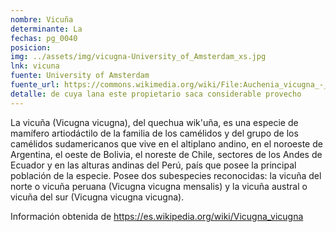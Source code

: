 ```yaml
---
nombre: Vicuña
determinante: La
fechas: pg_0040
posicion: 
img: ../assets/img/vicugna-University_of_Amsterdam_xs.jpg
lnk: vicuna
fuente: University of Amsterdam
fuente_url: https://commons.wikimedia.org/wiki/File:Auchenia_vicugna_-_1700-1880_-_Print_-_Iconographia_Zoologica_-_Special_Collections_University_of_Amsterdam_-_UBA01_IZ21600113.tif
detalle: de cuya lana este propietario saca considerable provecho
---
```


<p>La vicuña (Vicugna vicugna), del quechua wik'uña, es una especie de mamífero artiodáctilo de la familia de los camélidos y del grupo de los camélidos sudamericanos que vive en el altiplano andino, en el noroeste de Argentina, el oeste de Bolivia, el noreste de Chile, sectores de los Andes de Ecuador y en las alturas andinas del Perú, país que posee la principal población de la especie. Posee dos subespecies reconocidas: la vicuña del norte o vicuña peruana (Vicugna vicugna mensalis) y la vicuña austral o vicuña del sur (Vicugna vicugna vicugna).</p>
<p>Información obtenida de <a href="https://es.wikipedia.org/wiki/Vicugna_vicugna" target="_blank">https://es.wikipedia.org/wiki/Vicugna_vicugna</a></p>

